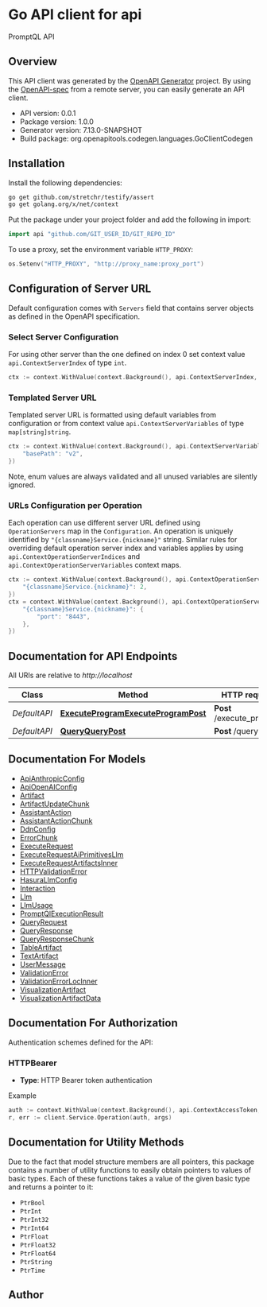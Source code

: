 # Go API client for api

PromptQL API

## Overview
This API client was generated by the [OpenAPI Generator](https://openapi-generator.tech) project.  By using the [OpenAPI-spec](https://www.openapis.org/) from a remote server, you can easily generate an API client.

- API version: 0.0.1
- Package version: 1.0.0
- Generator version: 7.13.0-SNAPSHOT
- Build package: org.openapitools.codegen.languages.GoClientCodegen

## Installation

Install the following dependencies:

```sh
go get github.com/stretchr/testify/assert
go get golang.org/x/net/context
```

Put the package under your project folder and add the following in import:

```go
import api "github.com/GIT_USER_ID/GIT_REPO_ID"
```

To use a proxy, set the environment variable `HTTP_PROXY`:

```go
os.Setenv("HTTP_PROXY", "http://proxy_name:proxy_port")
```

## Configuration of Server URL

Default configuration comes with `Servers` field that contains server objects as defined in the OpenAPI specification.

### Select Server Configuration

For using other server than the one defined on index 0 set context value `api.ContextServerIndex` of type `int`.

```go
ctx := context.WithValue(context.Background(), api.ContextServerIndex, 1)
```

### Templated Server URL

Templated server URL is formatted using default variables from configuration or from context value `api.ContextServerVariables` of type `map[string]string`.

```go
ctx := context.WithValue(context.Background(), api.ContextServerVariables, map[string]string{
	"basePath": "v2",
})
```

Note, enum values are always validated and all unused variables are silently ignored.

### URLs Configuration per Operation

Each operation can use different server URL defined using `OperationServers` map in the `Configuration`.
An operation is uniquely identified by `"{classname}Service.{nickname}"` string.
Similar rules for overriding default operation server index and variables applies by using `api.ContextOperationServerIndices` and `api.ContextOperationServerVariables` context maps.

```go
ctx := context.WithValue(context.Background(), api.ContextOperationServerIndices, map[string]int{
	"{classname}Service.{nickname}": 2,
})
ctx = context.WithValue(context.Background(), api.ContextOperationServerVariables, map[string]map[string]string{
	"{classname}Service.{nickname}": {
		"port": "8443",
	},
})
```

## Documentation for API Endpoints

All URIs are relative to *http://localhost*

Class | Method | HTTP request | Description
------------ | ------------- | ------------- | -------------
*DefaultAPI* | [**ExecuteProgramExecuteProgramPost**](docs/DefaultAPI.md#executeprogramexecuteprogrampost) | **Post** /execute_program | Execute Program
*DefaultAPI* | [**QueryQueryPost**](docs/DefaultAPI.md#queryquerypost) | **Post** /query | Query


## Documentation For Models

 - [ApiAnthropicConfig](docs/ApiAnthropicConfig.md)
 - [ApiOpenAIConfig](docs/ApiOpenAIConfig.md)
 - [Artifact](docs/Artifact.md)
 - [ArtifactUpdateChunk](docs/ArtifactUpdateChunk.md)
 - [AssistantAction](docs/AssistantAction.md)
 - [AssistantActionChunk](docs/AssistantActionChunk.md)
 - [DdnConfig](docs/DdnConfig.md)
 - [ErrorChunk](docs/ErrorChunk.md)
 - [ExecuteRequest](docs/ExecuteRequest.md)
 - [ExecuteRequestAiPrimitivesLlm](docs/ExecuteRequestAiPrimitivesLlm.md)
 - [ExecuteRequestArtifactsInner](docs/ExecuteRequestArtifactsInner.md)
 - [HTTPValidationError](docs/HTTPValidationError.md)
 - [HasuraLlmConfig](docs/HasuraLlmConfig.md)
 - [Interaction](docs/Interaction.md)
 - [Llm](docs/Llm.md)
 - [LlmUsage](docs/LlmUsage.md)
 - [PromptQlExecutionResult](docs/PromptQlExecutionResult.md)
 - [QueryRequest](docs/QueryRequest.md)
 - [QueryResponse](docs/QueryResponse.md)
 - [QueryResponseChunk](docs/QueryResponseChunk.md)
 - [TableArtifact](docs/TableArtifact.md)
 - [TextArtifact](docs/TextArtifact.md)
 - [UserMessage](docs/UserMessage.md)
 - [ValidationError](docs/ValidationError.md)
 - [ValidationErrorLocInner](docs/ValidationErrorLocInner.md)
 - [VisualizationArtifact](docs/VisualizationArtifact.md)
 - [VisualizationArtifactData](docs/VisualizationArtifactData.md)


## Documentation For Authorization


Authentication schemes defined for the API:
### HTTPBearer

- **Type**: HTTP Bearer token authentication

Example

```go
auth := context.WithValue(context.Background(), api.ContextAccessToken, "BEARER_TOKEN_STRING")
r, err := client.Service.Operation(auth, args)
```


## Documentation for Utility Methods

Due to the fact that model structure members are all pointers, this package contains
a number of utility functions to easily obtain pointers to values of basic types.
Each of these functions takes a value of the given basic type and returns a pointer to it:

* `PtrBool`
* `PtrInt`
* `PtrInt32`
* `PtrInt64`
* `PtrFloat`
* `PtrFloat32`
* `PtrFloat64`
* `PtrString`
* `PtrTime`

## Author



